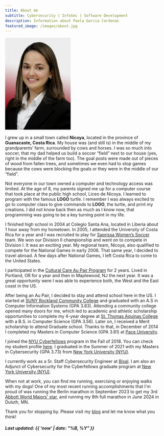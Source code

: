 ```yaml
---
title: About me
subtitle: Cybersecurity | InfoSec | Software Development
description: Information about Paola Garcia Cardenas
featured_image: /images/about.jpg
---
```


![Paola Garcia Cardenas](/images/pg.jpg)

I grew up in a small town called **Nicoya**, located in the province of **Guanacaste, Costa Rica**. My house was (and still is) in the middle of my grandparents’ farm, surrounded by cows and horses. I was so much into soccer, that my dad helped us build a soccer “field” next to our house (yes, right in the middle of the farm too). The goal posts were made out of pieces of wood from fallen trees, and sometimes we even had to stop games because the cows were blocking the goals or they were in the middle of our “field”.

Not everyone in our town owned a computer and technology access was limited. At the age of 8, my parents signed me up for a computer course that took place at the public high school, Liceo de Nicoya. I learned to program with the famous **LOGO** turtle. I remember I was always excited to go to computer class to give commands to **LOGO**, the turtle, and print my creations. I did not know back then as much as I know now, that programming was going to be a key turning point in my life.

I finished high school in 2004 at Colegio Santa Ana, located in Liberia about 1 hour away from my hometown. In 2005, I attended the University of Costa Rica for a year and I was recruited to play for [Saprissa Women’s Soccer](http://www.deportivosaprissa.com/index.php/equipo/femenino/) team. We won our Division II championship and went on to compete in Division I. It was an exciting year. My regional team, Nicoya, also qualified to compete for the National Games in early 2006. That same year, I decided to travel abroad. A few days after National Games, I left Costa Rica to come to the United States.

I participated in the [Cultural Care Au Pair Program](https://culturalcare.com/) for 2 years. Lived in Portland, OR for a year and then in Maplewood, NJ the next year. It was a great opportunity were I was able to experience both, the West and the East coast in the US.

After being an Au Pair, I decided to stay and attend school here in the US. I started at [SUNY Rockland Community College](http://www.sunyrockland.edu/) and graduated with an A.S in Computer Information Systems (GPA 3.83). Attending a community college opened many doors for me, which led to academic and athletic scholarship opportunities to complete my 4-year degree at [St. Thomas Aquinas College](http://www.stac.edu/) with a B.S. in Computer Science (GPA 3.56). Later on, I received a Merit scholarship to attend Graduate school. Thanks to that, in December of 2014 I completed my Masters in Computer Science (GPA 3.81) at [Pace University](http://www.pace.edu/).

I joined the [NYU Cyberfellows](https://engineering.nyu.edu/academics/programs/cybersecurity-ms-online/nyu-cyber-fellows) program in the Fall of 2018. You can check my student profile [here](https://engineering.nyu.edu/student/paola-garcia-cardenas). I graduated in the Summer of 2021 with my Masters in Cybersecurity (GPA 3.73) from [New York University (NYU)](http://www.nyu.edu/).

I currently work as a Sr. Staff Cybersecurity Engineer at [Bixal](https://www.bixal.com/). I am also an Adjunct of Cybersecurity for the Cyberfellows graduate program at [New York University (NYU)](http://www.nyu.edu/).

When not at work, you can find me running, exercising or enjoying walks with my dogs! One of my most recent running accomplishments that I'm proud of was running the Berlin marathon in September 2023 to get my 3rd [Abbott World Majors' star](https://www.worldmarathonmajors.com/six-star/majors), and running my 8th full marathon in June 2024 in Duluth, MN. 

Thank you for stopping by. Please visit my [blog](/blog) and let me know what you think!

##### Last updated: {{ 'now' | date: "%B, %Y" }}